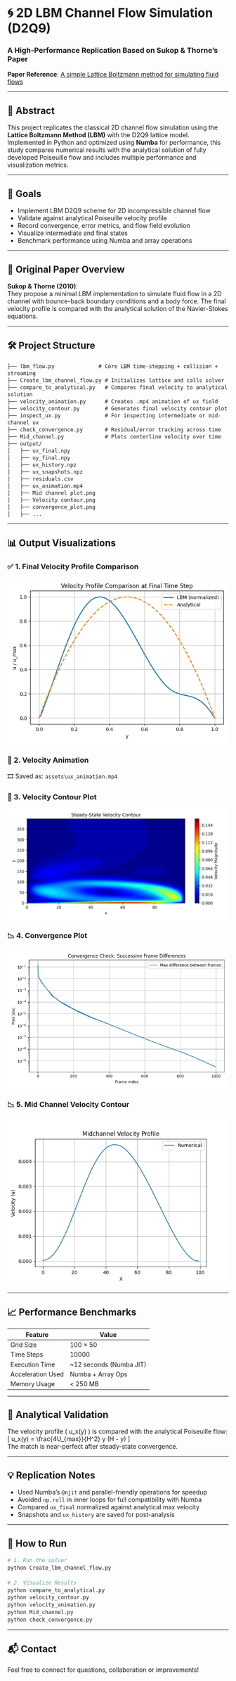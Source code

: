 
# 🌀 2D LBM Channel Flow Simulation (D2Q9)  
### A High-Performance Replication Based on Sukop & Thorne’s Paper  
**Paper Reference**: [A simple Lattice Boltzmann method for simulating fluid flows ](https://www.researchgate.net/publication/253259723_Lattice_Boltzmann_Modeling_An_Introduction_for_Geoscientists_and_Engineers)

---

## 📌 Abstract  
This project replicates the classical 2D channel flow simulation using the **Lattice Boltzmann Method (LBM)** with the D2Q9 lattice model. Implemented in Python and optimized using **Numba** for performance, this study compares numerical results with the analytical solution of fully developed Poiseuille flow and includes multiple performance and visualization metrics.

---

## 🎯 Goals  
- Implement LBM D2Q9 scheme for 2D incompressible channel flow  
- Validate against analytical Poiseuille velocity profile  
- Record convergence, error metrics, and flow field evolution  
- Visualize intermediate and final states  
- Benchmark performance using Numba and array operations  

---

## 🧠 Original Paper Overview  
**Sukop & Thorne (2010)**:  
They propose a minimal LBM implementation to simulate fluid flow in a 2D channel with bounce-back boundary conditions and a body force. The final velocity profile is compared with the analytical solution of the Navier-Stokes equations.

---

## 🛠️ Project Structure  

```
├── lbm_flow.py              # Core LBM time-stepping + collision + streaming
├── Create_lbm_channel_flow.py # Initializes lattice and calls solver
├── compare_to_analytical.py   # Compares final velocity to analytical solution
├── velocity_animation.py      # Creates .mp4 animation of ux field
├── velocity_contour.py        # Generates final velocity contour plot
├── inspect_ux.py              # For inspecting intermediate or mid-channel ux
├── check_convergence.py       # Residual/error tracking across time
├── Mid_channel.py             # Plots centerline velocity over time
├── output/
│   ├── ux_final.npy
│   ├── uy_final.npy
│   ├── ux_history.npz
│   ├── ux_snapshots.npz
│   ├── residuals.csv
│   ├── ux_animation.mp4
│   ├── Mid channel plot.png
│   ├── Velocity contour.png
│   ├── convergence_plot.png
│   ├── ...
```

---

## 📊 Output Visualizations  

### ✅ 1. Final Velocity Profile Comparison  
![Mid Channel Plot](assets\Velocity_profile_comparison.png)

### 🎥 2. Velocity Animation  
🎞️ Saved as: `assets\ux_animation.mp4`

### 🌊 3. Velocity Contour Plot  
![Velocity Contour](assets\velocity_contour.png)

### 📉 4. Convergence Plot  
![Convergence Plot](assets\convergence_plot.png)

### 📉 5. Mid Channel Velocity Contour  
![Mid Channel Velocity contour](assets\mid_channel.png)

---

## 📈 Performance Benchmarks  

| Feature               | Value                   |
|----------------------|-------------------------|
| Grid Size            | 100 × 50                |
| Time Steps           | 10000                   |
| Execution Time       | ~12 seconds (Numba JIT) |
| Acceleration Used    | Numba + Array Ops       |
| Memory Usage         | < 250 MB                |

---

## 📐 Analytical Validation  
The velocity profile \( u_x(y) \) is compared with the analytical Poiseuille flow:  
\[
u_x(y) = \frac{4U_{max}}{H^2} y (H - y)
\]  
The match is near-perfect after steady-state convergence.

---

## 💡 Replication Notes  
- Used Numba’s `@njit` and parallel-friendly operations for speedup  
- Avoided `np.roll` in inner loops for full compatibility with Numba  
- Compared `ux_final` normalized against analytical max velocity  
- Snapshots and `ux_history` are saved for post-analysis  

---

## 🧪 How to Run  

```bash
# 1. Run the solver
python Create_lbm_channel_flow.py

# 2. Visualize Results
python compare_to_analytical.py
python velocity_contour.py
python velocity_animation.py
python Mid_channel.py
python check_convergence.py
```

---

## 📬 Contact  
Feel free to connect for questions, collaboration or improvements!
